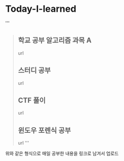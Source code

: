 # Today-I-learned
 '''
>## 학교 공부 알고리즘 과목 A
> url
>## 스터디 공부  
>url  
>## CTF 풀이  
>url  
>## 윈도우 포렌식 공부  
>url 
'''

위와 같은 형식으로 매일 공부한 내용을 링크로 남겨서 업로드 

